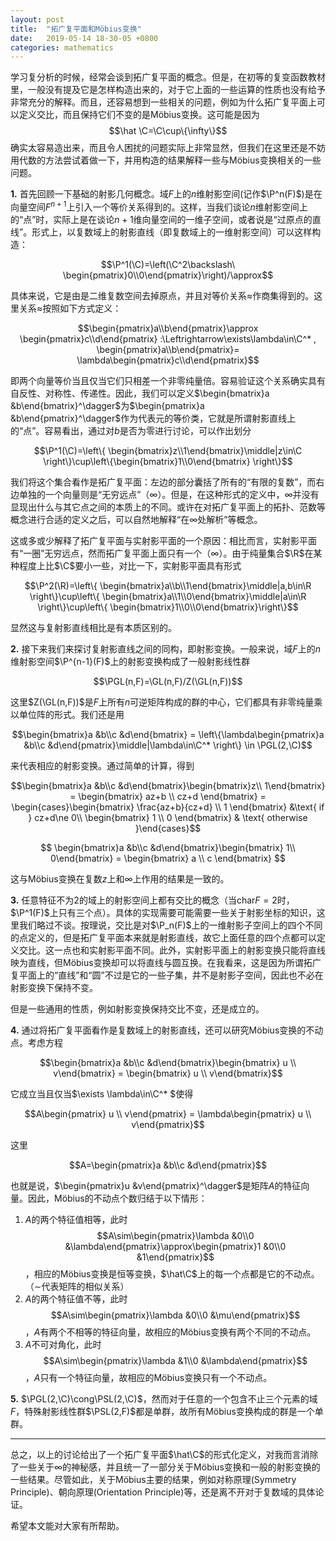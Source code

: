 ```yaml
---
layout: post
title:  "拓广复平面和Möbius变换"
date:   2019-05-14 18-30-05 +0800
categories: mathematics
---
```



$\newcommand{\P}{\mathbb{P}} \newcommand{\R}{\mathbb{R}} \newcommand{\C}{\mathbb{C}} \newcommand{\GL}{\mathrm{GL}} \newcommand{\PGL}{\mathrm{PGL}} \newcommand{\SL}{\mathrm{SL}} \newcommand{\PSL}{\mathrm{PSL}}$学习复分析的时候，经常会谈到拓广复平面的概念。但是，在初等的复变函数教材里，一般没有提及它是怎样构造出来的，对于它上面的一些运算的性质也没有给予非常充分的解释。而且，还容易想到一些相关的问题，例如为什么拓广复平面上可以定义交比，而且保持它们不变的是Möbius变换。这可能是因为$$\hat \C=\C\cup\{\infty\}$$确实太容易造出来，而且令人困扰的问题实际上非常显然，但我们在这里还是不妨用代数的方法尝试着做一下，并用构造的结果解释一些与Möbius变换相关的一些问题。

**1.** 首先回顾一下基础的射影几何概念。域$F$上的$n$维射影空间(记作$\P^n(F)$)是在向量空间$F^{n+1}$上引入一个等价关系得到的。这样，当我们谈论$n$维射影空间上的“点”时，实际上是在谈论$n+1$维向量空间的一维子空间，或者说是“过原点的直线”。形式上，以复数域上的射影直线（即复数域上的一维射影空间）可以这样构造：

$$\P^1(\C)=\left(\C^2\backslash\ \begin{pmatrix}0\\0\end{pmatrix}\right)/\approx$$

具体来说，它是由是二维复数空间去掉原点，并且对等价关系$\approx$作商集得到的。这里关系$\approx$按照如下方式定义：

$$\begin{pmatrix}a\\b\end{pmatrix}\approx \begin{pmatrix}c\\d\end{pmatrix} :\Leftrightarrow\exists\lambda\in\C^* , \begin{pmatrix}a\\b\end{pmatrix}= \lambda\begin{pmatrix}c\\d\end{pmatrix}$$

即两个向量等价当且仅当它们只相差一个非零纯量倍。容易验证这个关系确实具有自反性、对称性、传递性。因此，我们可以定义$\begin{bmatrix}a &b\end{bmatrix}^\dagger$为$\begin{pmatrix}a &b\end{pmatrix}^\dagger$作为代表元的等价类，它就是所谓射影直线上的“点”。容易看出，通过对$b$是否为零进行讨论，可以作出划分

$$\P^1(\C)=\left\{ \begin{bmatrix}z\\1\end{bmatrix}\middle|z\in\C \right\}\cup\left\{\begin{bmatrix}1\\0\end{bmatrix} \right\}$$

我们将这个集合看作是拓广复平面：左边的部分囊括了所有的“有限的复数”，而右边单独的一个向量则是“无穷远点”（$\infty$）。但是，在这种形式的定义中，$\infty$并没有显现出什么与其它点之间的本质上的不同。或许在对拓广复平面上的拓扑、范数等概念进行合适的定义之后，可以自然地解释“在$\infty$处解析”等概念。

这或多或少解释了拓广复平面与实射影平面的一个原因：相比而言，实射影平面有“一圈”无穷远点，然而拓广复平面上面只有一个（$\infty$）。由于纯量集合$\R$在某种程度上比$\C$要小一些，对比一下，实射影平面具有形式

$$\P^2(\R)=\left\{ \begin{bmatrix}a\\b\\1\end{bmatrix}\middle|a,b\in\R \right\}\cup\left\{ \begin{bmatrix}a\\1\\0\end{bmatrix}\middle|a\in\R \right\}\cup\left\{ \begin{bmatrix}1\\0\\0\end{bmatrix}\right\}$$

显然这与复射影直线相比是有本质区别的。

**2.** 接下来我们来探讨复射影直线之间的同构，即射影变换。一般来说，域$F$上的$n$维射影空间$\P^{n-1}(F)$上的射影变换构成了一般射影线性群

$$\PGL(n,F)=\GL(n,F)/Z(\GL(n,F))$$

这里$Z(\GL(n,F))$是$F$上所有$n$可逆矩阵构成的群的中心，它们都具有非零纯量乘以单位阵的形式。我们还是用

$$\begin{bmatrix}a &b\\c &d\end{bmatrix} = \left\{\lambda\begin{pmatrix}a &b\\c &d\end{pmatrix}\middle|\lambda\in\C^* \right\} \in \PGL(2,\C)$$

来代表相应的射影变换。通过简单的计算，得到

$$\begin{bmatrix}a &b\\c &d\end{bmatrix}\begin{bmatrix}z\\ 1\end{bmatrix} = \begin{bmatrix} az+b \\ cz+d \end{bmatrix} = \begin{cases}\begin{bmatrix} \frac{az+b}{cz+d} \\ 1 \end{bmatrix} &\text{ if } cz+d\ne 0\\ \begin{bmatrix} 1 \\ 0 \end{bmatrix} & \text{ otherwise }\end{cases}$$

$$
\begin{bmatrix}a &b\\c &d\end{bmatrix}\begin{bmatrix} 1\\ 0\end{bmatrix} = \begin{bmatrix} a \\ c \end{bmatrix}
$$

这与Möbius变换在复数$z$上和$\infty$上作用的结果是一致的。

**3.** 任意特征不为$2$的域上的射影空间上都有交比的概念（当$\mathrm{char}F=2$时，$\P^1(F)$上只有三个点）。具体的实现需要可能需要一些关于射影坐标的知识，这里我们略过不谈。按理说，交比是对$\P_n(F)$上的一维射影子空间上的四个不同的点定义的，但是拓广复平面本来就是射影直线，故它上面任意的四个点都可以定义交比。这一点也和实射影平面不同。此外，实射影平面上的射影变换只能将直线映为直线，但Möbius变换却可以将直线与圆互换。在我看来，这是因为所谓拓广复平面上的“直线”和“圆”不过是它的一些子集，并不是射影子空间，因此也不必在射影变换下保持不变。

但是一些通用的性质，例如射影变换保持交比不变，还是成立的。

**4.** 通过将拓广复平面看作是复数域上的射影直线，还可以研究Möbius变换的不动点。考虑方程

$$\begin{bmatrix}a &b\\c &d\end{bmatrix}\begin{bmatrix} u \\ v\end{bmatrix} = \begin{bmatrix} u \\ v\end{bmatrix}$$

它成立当且仅当$\exists \lambda\in\C^* $使得

$$A\begin{pmatrix} u \\ v\end{pmatrix} = \lambda\begin{pmatrix} u \\ v\end{pmatrix}$$

这里

 $$A=\begin{pmatrix}a &b\\c &d\end{pmatrix}$$

也就是说，$\begin{pmatrix}u &v\end{pmatrix}^\dagger$是矩阵$A$的特征向量。因此，Möbius的不动点个数归结于以下情形：
1. $A$的两个特征值相等，此时$$A\sim\begin{pmatrix}\lambda &0\\0 &\lambda\end{pmatrix}\approx\begin{pmatrix}1 &0\\0 &1\end{pmatrix}$$，相应的Möbius变换是恒等变换，$\hat\C$上的每一个点都是它的不动点。（$\sim$代表矩阵的相似关系）
2. $A$的两个特征值不等，此时$$A\sim\begin{pmatrix}\lambda &0\\0 &\mu\end{pmatrix}$$，$A$有两个不相等的特征向量，故相应的Möbius变换有两个不同的不动点。
3. $A$不可对角化，此时$$A\sim\begin{pmatrix}\lambda &1\\0 &\lambda\end{pmatrix}$$，$A$只有一个特征向量，故相应的Möbius变换只有一个不动点。

**5.** $\PGL(2,\C)\cong\PSL(2,\C)$，然而对于任意的一个包含不止三个元素的域$F$，特殊射影线性群$\PSL(2,F)$都是单群，故所有Möbius变换构成的群是一个单群。

---

总之，以上的讨论给出了一个拓广复平面$\hat\C$的形式化定义，对我而言消除了一些关于$\infty$的神秘感，并且统一了一部分关于Möbius变换和一般的射影变换的一些结果。尽管如此，关于Möbius主要的结果，例如对称原理(Symmetry Principle)、朝向原理(Orientation Principle)等，还是离不开对于复数域的具体论证。

希望本文能对大家有所帮助。
